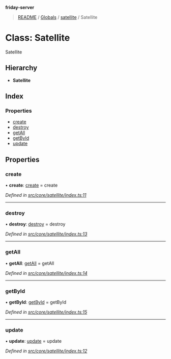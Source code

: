 **friday-server**

> [README](../README.md) / [Globals](../globals.md) / [satellite](../modules/satellite.md) / Satellite

# Class: Satellite

Satellite

## Hierarchy

* **Satellite**

## Index

### Properties

* [create](satellite.satellite-1.md#create)
* [destroy](satellite.satellite-1.md#destroy)
* [getAll](satellite.satellite-1.md#getall)
* [getById](satellite.satellite-1.md#getbyid)
* [update](satellite.satellite-1.md#update)

## Properties

### create

•  **create**: [create](../modules/satellite.md#create) = create

*Defined in [src/core/satellite/index.ts:11](https://github.com/friday-ai/friday/blob/cd1d9b5/server/src/core/satellite/index.ts#L11)*

___

### destroy

•  **destroy**: [destroy](../modules/satellite.md#destroy) = destroy

*Defined in [src/core/satellite/index.ts:13](https://github.com/friday-ai/friday/blob/cd1d9b5/server/src/core/satellite/index.ts#L13)*

___

### getAll

•  **getAll**: [getAll](../modules/satellite.md#getall) = getAll

*Defined in [src/core/satellite/index.ts:14](https://github.com/friday-ai/friday/blob/cd1d9b5/server/src/core/satellite/index.ts#L14)*

___

### getById

•  **getById**: [getById](../modules/satellite.md#getbyid) = getById

*Defined in [src/core/satellite/index.ts:15](https://github.com/friday-ai/friday/blob/cd1d9b5/server/src/core/satellite/index.ts#L15)*

___

### update

•  **update**: [update](../modules/satellite.md#update) = update

*Defined in [src/core/satellite/index.ts:12](https://github.com/friday-ai/friday/blob/cd1d9b5/server/src/core/satellite/index.ts#L12)*
